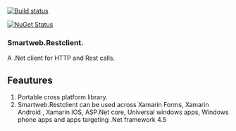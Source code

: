 
[![Build status](https://ci.appveyor.com/api/projects/status/hh1v1w1q15hbaeii?svg=true)](https://ci.appveyor.com/project/PradeepLoganathan/restclient)

[![NuGet Status](http://nugetstatus.com/<package>.png)](http://nugetstatus.com/packages/<package>)

### Smartweb.Restclient.

A .Net client for HTTP and Rest calls.

## Feautures

1. Portable cross platform library.
2. Smartweb.Restclient can be used across Xamarin Forms, Xamarin Android , Xamarin IOS, ASP.Net core,  Universal windows apps, Windows phone apps and apps targeting .Net framework 4.5

